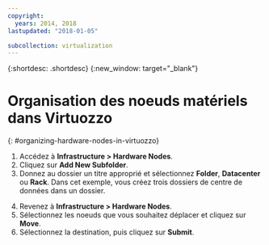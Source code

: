 ```yaml
---
copyright:
  years: 2014, 2018
lastupdated: "2018-01-05"

subcollection: virtualization
---
```

{:shortdesc: .shortdesc}
{:new_window: target="_blank"}

# Organisation des noeuds matériels dans Virtuozzo
{: #organizing-hardware-nodes-in-virtuozzo}

1. Accédez à **Infrastructure > Hardware Nodes**.
2. Cliquez sur **Add New Subfolder**.
3. Donnez au dossier un titre approprié et sélectionnez **Folder**, **Datacenter** ou **Rack**. Dans cet exemple, vous créez trois dossiers de centre de données dans un dossier. <!--Many people may then create additional folders or racks for their specific customers, should they choose to resell Virtuozzo Hardware Nodes.-->
<!--4. Review your structure and move as needed.-->
4. Revenez à **Infrastructure > Hardware Nodes**.
5. Sélectionnez les noeuds que vous souhaitez déplacer et cliquez sur **Move**. 
6. Sélectionnez la destination, puis cliquez sur **Submit**.
